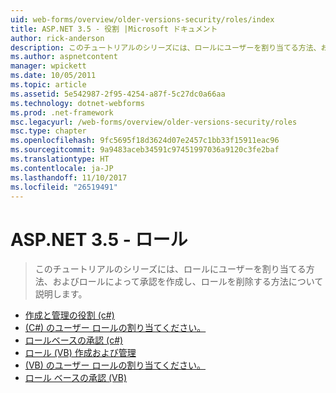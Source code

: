 ```yaml
---
uid: web-forms/overview/older-versions-security/roles/index
title: ASP.NET 3.5 - 役割 |Microsoft ドキュメント
author: rick-anderson
description: このチュートリアルのシリーズには、ロールにユーザーを割り当てる方法、およびロールによって承認を作成し、ロールを削除する方法について説明します。
ms.author: aspnetcontent
manager: wpickett
ms.date: 10/05/2011
ms.topic: article
ms.assetid: 5e542987-2f95-4254-a87f-5c27dc0a66aa
ms.technology: dotnet-webforms
ms.prod: .net-framework
msc.legacyurl: /web-forms/overview/older-versions-security/roles
msc.type: chapter
ms.openlocfilehash: 9fc5695f18d3624d07e2457c1bb33f15911eac96
ms.sourcegitcommit: 9a9483aceb34591c97451997036a9120c3fe2baf
ms.translationtype: HT
ms.contentlocale: ja-JP
ms.lasthandoff: 11/10/2017
ms.locfileid: "26519491"
---
```

<a name="aspnet-35---roles"></a>ASP.NET 3.5 - ロール
====================
> このチュートリアルのシリーズには、ロールにユーザーを割り当てる方法、およびロールによって承認を作成し、ロールを削除する方法について説明します。


- [作成と管理の役割 (c#)](creating-and-managing-roles-cs.md)
- [(C#) のユーザー ロールの割り当てください。](assigning-roles-to-users-cs.md)
- [ロールベースの承認 (c#)](role-based-authorization-cs.md)
- [ロール (VB) 作成および管理](creating-and-managing-roles-vb.md)
- [(VB) のユーザー ロールの割り当てください。](assigning-roles-to-users-vb.md)
- [ロール ベースの承認 (VB)](role-based-authorization-vb.md)
